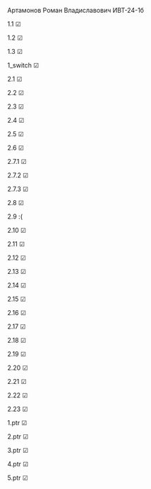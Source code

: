 Артамонов Роман Владиславович ИВТ-24-1б 

1.1 ☑

1.2 ☑

1.3 ☑

1_switch ☑

2.1 ☑

2.2 ☑                  

2.3 ☑                  

2.4 ☑                    

2.5 ☑                      

2.6 ☑                      

2.7.1 ☑                    

2.7.2 ☑                   

2.7.3 ☑                    

2.8 ☑   

2.9 :(

2.10 ☑

2.11 ☑

2.12 ☑

2.13 ☑

2.14 ☑

2.15 ☑

2.16 ☑ 

2.17 ☑

2.18 ☑

2.19 ☑ 

2.20 ☑

2.21 ☑

2.22 ☑

2.23 ☑

1.ptr ☑                     

2.ptr ☑                    

3.ptr ☑                     

4.ptr ☑                     

5.ptr ☑                    